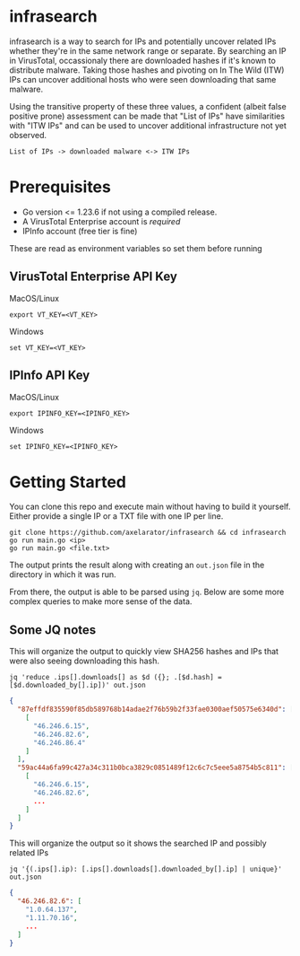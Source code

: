 # infrasearch
infrasearch is a way to search for IPs and potentially uncover related IPs whether they're in the same network range or separate.
By searching an IP in VirusTotal, occassionaly there are downloaded hashes if it's known to distribute malware. Taking those hashes and pivoting on In The Wild (ITW) IPs can uncover additional hosts who were seen downloading that same malware. 

Using the transitive property of these three values, a confident (albeit false positive prone) assessment can be made that "List of IPs" have similarities with "ITW IPs" and can be used to uncover additional infrastructure not yet observed.

`List of IPs -> downloaded malware <-> ITW IPs`

# Prerequisites
- Go version <= 1.23.6 if not using a compiled release.
- A VirusTotal Enterprise account is *required*
- IPInfo account (free tier is fine)

These are read as environment variables so set them before running
## VirusTotal Enterprise API Key
MacOS/Linux

`export VT_KEY=<VT_KEY>`

Windows

`set VT_KEY=<VT_KEY>`

## IPInfo API Key
MacOS/Linux

`export IPINFO_KEY=<IPINFO_KEY>`

Windows

`set IPINFO_KEY=<IPINFO_KEY>`

# Getting Started
You can clone this repo and execute main without having to build it yourself. 
Either provide a single IP or a TXT file with one IP per line.
```
git clone https://github.com/axelarator/infrasearch && cd infrasearch
go run main.go <ip>
go run main.go <file.txt>
```

The output prints the result along with creating an `out.json` file in the directory in which it was run.

From there, the output is able to be parsed using `jq`. Below are some more complex queries to make more sense of the data. 

## Some JQ notes
This will organize the output to quickly view SHA256 hashes and IPs that were also seeing downloading this hash.

`jq 'reduce .ips[].downloads[] as $d ({}; .[$d.hash] = [$d.downloaded_by[].ip])' out.json`
```json
{
  "87effdf835590f85db589768b14adae2f76b59b2f33fae0300aef50575e6340d": [
    [
      "46.246.6.15",
      "46.246.82.6",
      "46.246.86.4"
    ]
  ],
  "59ac44a6fa99c427a34c311b0bca3829c0851489f12c6c7c5eee5a8754b5c811": [
    [
      "46.246.6.15",
      "46.246.82.6",
      ...
    ]
  ]
}
```
This will organize the output so it shows the searched IP and possibly related IPs 

`jq '{(.ips[].ip): [.ips[].downloads[].downloaded_by[].ip] | unique}' out.json`
```json
{
  "46.246.82.6": [
    "1.0.64.137",
    "1.11.70.16",
    ...
  ]
}
```
